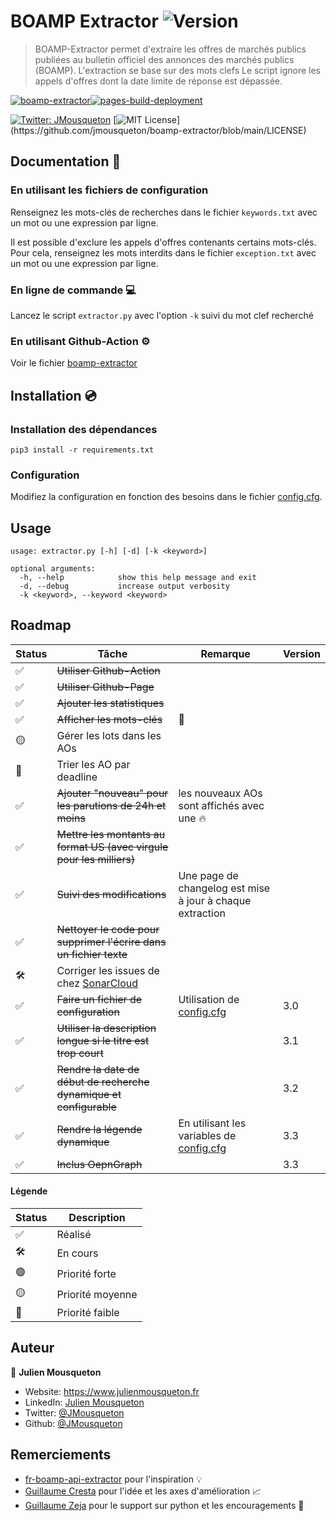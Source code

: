 
# BOAMP Extractor ![Version](https://img.shields.io/badge/version-3.3-blue.svg)

> BOAMP-Extractor permet d'extraire les offres de marchés publics publiées au bulletin officiel des annonces des marchés publics (BOAMP).
L'extraction se base sur des mots clefs
Le script ignore les appels d'offres dont la date limite de réponse est dépassée.

[![boamp-extractor](https://github.com/JMousqueton/boamp-extractor/actions/workflows/boamp-extractor.yml/badge.svg)](https://github.com/JMousqueton/boamp-extractor/actions/workflows/boamp-extractor.yml)[![pages-build-deployment](https://github.com/JMousqueton/boamp-extractor/actions/workflows/pages/pages-build-deployment/badge.svg)](https://github.com/JMousqueton/boamp-extractor/actions/workflows/pages/pages-build-deployment)

[![Twitter: JMousqueton](https://img.shields.io/twitter/follow/JMousqueton.svg?style=social)](https://twitter.com/JMousqueton)
[![MIT License](https://img.shields.io/apm/l/atomic-design-ui.svg?)](https://github.com/jmousqueton/boamp-extractor/blob/main/LICENSE)

## Documentation 📖 

### En utilisant les fichiers de configuration 

Renseignez les mots-clés de recherches dans le fichier `keywords.txt` avec un mot ou une expression par ligne.

Il est possible d'exclure les appels d'offres contenants certains mots-clés.
Pour cela, renseignez les mots interdits dans le fichier `exception.txt` avec un mot ou une expression par ligne.

### En ligne de commande 💻

Lancez le script `extractor.py` avec l'option `-k` suivi du mot clef recherché 

### En utilisant Github-Action ⚙️

Voir le fichier [boamp-extractor](https://github.com/JMousqueton/boamp-extractor/blob/main/.github/workflows/boamp-extractor.yml)

## Installation 💿

### Installation des dépendances 

```
pip3 install -r requirements.txt
```

### Configuration 

Modifiez la configuration en fonction des besoins dans le fichier [config.cfg](https://github.com/JMousqueton/boamp-extractor/blob/main/config.cfg).

## Usage

```
usage: extractor.py [-h] [-d] [-k <keyword>]

optional arguments:
  -h, --help            show this help message and exit
  -d, --debug           increase output verbosity
  -k <keyword>, --keyword <keyword>
```

## Roadmap

| Status | Tâche | Remarque | Version |
|---|---|---|---|
| ✅ |~~Utiliser Github-Action~~| | |
| ✅ |~~Utiliser Github-Page~~| | |
| ✅ |~~Ajouter les statistiques~~| | |
| ✅ |~~Afficher les mots-clés~~| 🍾 | |
| 🟡 |Gérer les lots dans les AOs |  |
| 🔴 |Trier les AO par deadline  |  |
| ✅ |~~Ajouter "nouveau" pour les parutions de 24h et moins~~| les nouveaux AOs sont affichés avec une 🔥  |  |
| ✅ |~~Mettre les montants au format US (avec virgule pour les milliers)~~|  |
| ✅ |~~Suivi des modifications~~| Une page de changelog est mise à jour à chaque extraction |   |
| ✅ |~~Nettoyer le code pour supprimer l'écrire dans un fichier texte~~|  |  |
| 🛠 |Corriger les issues de chez [SonarCloud](https://sonarcloud.io/project/overview?id=JMousqueton_boamp-extractor)| |  |
| ✅ |~~Faire un fichier de configuration~~| Utilisation de [config.cfg](https://github.com/JMousqueton/boamp-extractor/blob/main/config.cfg) |  3.0 |
| ✅ |~~Utiliser la description longue si le titre est trop court~~ | | 3.1 | 
| ✅ |~~Rendre la date de début de recherche dynamique et configurable~~|   | 3.2 |
| ✅ |~~Rendre la légende dynamique~~ | En utilisant les variables de [config.cfg](https://github.com/JMousqueton/boamp-extractor/blob/main/config.cfg) | 3.3 |
| ✅ |~~Inclus OepnGraph~~ |  | 3.3 |
 

#### Légende

| Status | Description |
|---|---|
| ✅ | Réalisé |
| 🛠 | En cours |
| 🟢 | Priorité forte | 
| 🟡 | Priorité moyenne |
| 🔴 | Priorité faible |

## Auteur

👤 **Julien Mousqueton**

* Website: <https://www.julienmousqueton.fr>
* LinkedIn: [Julien Mousqueton](https://linkedin.com/in/julienmousqueton)
* Twitter: [@JMousqueton](https://twitter.com/JMousqueton)
* Github: [@JMousqueton](https://github.com/JMousqueton)

## Remerciements

 - [fr-boamp-api-extractor](https://github.com/bastien313/fr-boamp-api-extractor) pour l'inspiration 💡
 - [Guillaume Cresta](https://www.linkedin.com/in/guillaume-cresta-88185234) pour l'idée et les axes d'amélioration 📈
 - [Guillaume Zeja](https://twitter.com/guzefr) pour le support sur python et les encouragements 🍻

